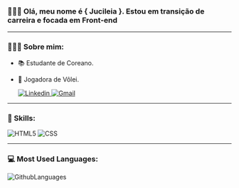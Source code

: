 ### 🙋🏻‍♀️ Olá, meu nome é { Jucileia }. Estou em transição de carreira e focada em <strong>Front-end</strong>

---

### 👩🏻‍💻 **Sobre mim:**
- 📚 Estudante de Coreano.
- 🏐 Jogadora de Vôlei.

  <a href="https://www.linkedin.com/in/jucileia-dos-santos-silva-465224212/">![Linkedin](https://img.shields.io/badge/LinkedIn-0077B5?style=for-the-badge&logo=linkedin&logoColor=white) </a>
   <a href="mailto:jucileiasantossilva87@gmail.com?subject=Assunto">![Gmail](https://img.shields.io/badge/Gmail-D14836?style=for-the-badge&logo=gmail&logoColor=white&link=mailto:jucileiasantossilva87@gmail.com?subject=Assunto)</a>

---

### 🚀 Skills: 
  
  ![HTML5](https://img.shields.io/badge/HTML5-E34F26?style=for-the-badge&logo=html5&logoColor=white)
  ![CSS](https://img.shields.io/badge/CSS3-1572B6?style=for-the-badge&logo=css3&logoColor=white)
  
 ---
  
 ### 💻 Most Used Languages:
 
 ![GithubLanguages](https://github-readme-stats.vercel.app/api/top-langs/?username=leiasantos&theme=blue-green)
